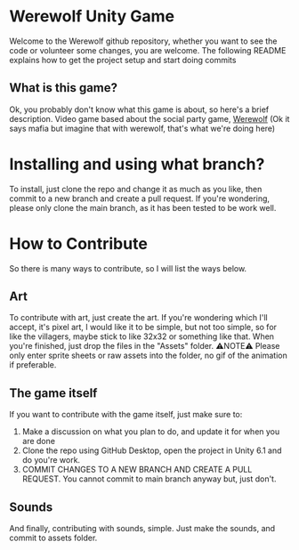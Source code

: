 # Werewolf Unity Game
Welcome to the Werewolf github repository, whether you want to see the code or volunteer some changes, you are welcome. The following README explains how to get the project setup and start doing commits

## What is this game?
Ok, you probably don't know what this game is about, so here's a brief description. Video game based about the social party game, [Werewolf](https://en.wikipedia.org/wiki/Mafia_(party_game)) (Ok it says mafia but imagine that with werewolf, that's what we're doing here)

# Installing and using what branch?
To install, just clone the repo and change it as much as you like, then commit to a new branch and create a pull request. If you're wondering, please only clone the main branch, as it has been tested to be work well.

# How to Contribute
So there is many ways to contribute, so I will list the ways below.
## Art
To contribute with art, just create the art. If you're wondering which I'll accept, it's pixel art, I would like it to be simple, but not too simple, so for like the villagers, maybe stick to like 32x32 or something like that. When you're finished, just drop the files in the "Assets" folder. ⚠NOTE⚠ Please only enter sprite sheets or raw assets into the folder, no gif of the animation if preferable.
## The game itself
If you want to contribute with the game itself, just make sure to:
1. Make a discussion on what you plan to do, and update it for when you are done
2. Clone the repo using GitHub Desktop, open the project in Unity 6.1 and do you're work.
3. COMMIT CHANGES TO A NEW BRANCH AND CREATE A PULL REQUEST. You cannot commit to main branch anyway but, just don't.

## Sounds
And finally, contributing with sounds, simple. Just make the sounds, and commit to assets folder.
